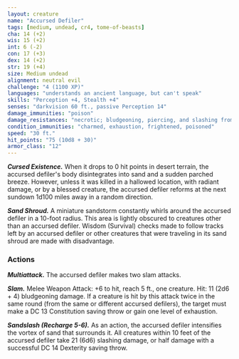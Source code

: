 ```yaml
---
layout: creature
name: "Accursed Defiler"
tags: [medium, undead, cr4, tome-of-beasts]
cha: 14 (+2)
wis: 15 (+2)
int: 6 (-2)
con: 17 (+3)
dex: 14 (+2)
str: 19 (+4)
size: Medium undead
alignment: neutral evil
challenge: "4 (1100 XP)"
languages: "understands an ancient language, but can't speak"
skills: "Perception +4, Stealth +4"
senses: "darkvision 60 ft., passive Perception 14"
damage_immunities: "poison"
damage_resistances: "necrotic; bludgeoning, piercing, and slashing from nonmagical weapons"
condition_immunities: "charmed, exhaustion, frightened, poisoned"
speed: "30 ft."
hit_points: "75 (10d8 + 30)"
armor_class: "12"
---
```


***Cursed Existence.*** When it drops to 0 hit points in desert terrain, the accursed defiler's body disintegrates into sand and a sudden parched breeze. However, unless it was killed in a hallowed location, with radiant damage, or by a blessed creature, the accursed defiler reforms at the next sundown 1d100 miles away in a random direction.

***Sand Shroud.*** A miniature sandstorm constantly whirls around the accursed defiler in a 10-foot radius. This area is lightly obscured to creatures other than an accursed defiler. Wisdom (Survival) checks made to follow tracks left by an accursed defiler or other creatures that were traveling in its sand shroud are made with disadvantage.

### Actions

***Multiattack.*** The accursed defiler makes two slam attacks.

***Slam.*** Melee Weapon Attack: +6 to hit, reach 5 ft., one creature. Hit: 11 (2d6 + 4) bludgeoning damage. If a creature is hit by this attack twice in the same round (from the same or different accursed defilers), the target must make a DC 13 Constitution saving throw or gain one level of exhaustion.

***Sandslash (Recharge 5-6).*** As an action, the accursed defiler intensifies the vortex of sand that surrounds it. All creatures within 10 feet of the accursed defiler take 21 (6d6) slashing damage, or half damage with a successful DC 14 Dexterity saving throw.

